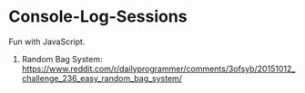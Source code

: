 # Console-Log-Sessions
Fun with JavaScript.

1. Random Bag System: https://www.reddit.com/r/dailyprogrammer/comments/3ofsyb/20151012_challenge_236_easy_random_bag_system/
